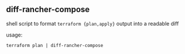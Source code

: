 diff-rancher-compose
--------------------

shell script to format ``terraform {plan,apply}`` output into a readable diff

usage:
```
terraform plan | diff-rancher-compose
 ```

